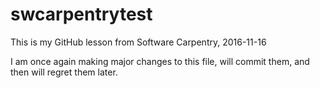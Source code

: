 # swcarpentrytest
This is my GitHub lesson from Software Carpentry, 2016-11-16

I am once again making major changes to this file, will commit them, and then will regret them later.
